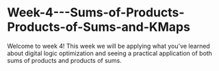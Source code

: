 # Week-4---Sums-of-Products-Products-of-Sums-and-KMaps
Welcome to week 4! This week we will be applying what you've learned about digital logic optimization and seeing a practical application of both sums of products and products of sums.
